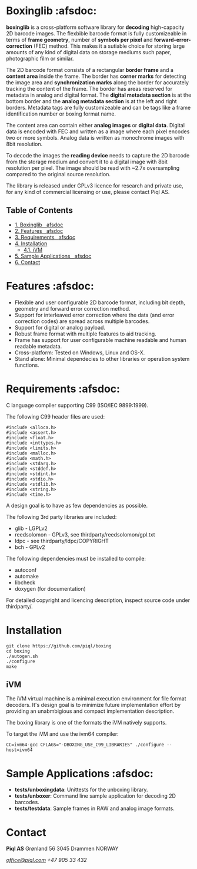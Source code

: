 # Boxinglib     :afsdoc:

**boxinglib** is a cross-platform software library for **decoding** high-capacity 2D barcode images. The flexbible barcode format is fully customizeable in terms of **frame geometry**, number of **symbols per pixel** and **forward-error-correction** (FEC) method. This makes it a sutiable choice for storing large amounts of any kind of digital data on storage mediums such paper, photographic film or similar.

The 2D barcode format consists of a rectangular **border frame** and a **content area** inside the frame. The border has **corner marks** for detecting the image area and **synchronization marks** along the border for accurately tracking the content of the frame. The border has areas reserved for metadata in analog and digital format. The **digital metadata section** is at the bottom border and the **analog metadata section** is at the left and right borders. Metadata tags are fully customizeable and can be tags like a frame identification number or boxing format name. 

The content area can contain either **analog images** or **digital data**.
Digital data is encoded with FEC and written as a image where each pixel encodes two or more symbols. Analog data is written as monochrome images with 8bit resolution.

To decode the images the **reading device** needs to capture the 2D barcode from the storage medium and convert it to a digital image with 8bit resolution per pixel. The image should be read with ~2.7x oversampling compared to the original source resolution.

The library is released under GPLv3 licence for research and private use, for any kind of commercial licensing or use, please contact Piql AS.

<div id="table-of-contents">
<h2>Table of Contents</h2>
<div id="text-table-of-contents">
<ul>
<li><a href="#sec-1">1. Boxinglib&#xa0;&#xa0;&#xa0;<span class="tag"><span class="afsdoc">afsdoc</span></span></a></li>
<li><a href="#sec-2">2. Features&#xa0;&#xa0;&#xa0;<span class="tag"><span class="afsdoc">afsdoc</span></span></a></li>
<li><a href="#sec-3">3. Requirements&#xa0;&#xa0;&#xa0;<span class="tag"><span class="afsdoc">afsdoc</span></span></a></li>
<li><a href="#sec-4">4. Installation</a>
<ul>
<li><a href="#sec-4-1">4.1. iVM</a></li>
</ul>
</li>
<li><a href="#sec-5">5. Sample Applications&#xa0;&#xa0;&#xa0;<span class="tag"><span class="afsdoc">afsdoc</span></span></a></li>
<li><a href="#sec-6">6. Contact</a></li>
</ul>
</div>
</div>

# Features     :afsdoc:

-   Flexible and user configurable 2D barcode format, including bit depth, geometry and forward error correction method.
-   Support for interleaved error correction where the data (and error correction codes) are spread across multiple barcodes.
-   Support for digital or analog payload.
-   Robust frame format with multiple features to aid tracking.
-   Frame has support for user configurable machine readable and human readable metadata.
-   Cross-platform: Tested on Windows, Linux and OS-X.
-   Stand alone: Minimal dependecies to other libraries or operation system functions.

# Requirements     :afsdoc:

C language compiler supporting C99 (ISO/IEC 9899:1999).

The following C99 header files are used:

    #include <alloca.h>
    #include <assert.h>
    #include <float.h>
    #include <inttypes.h>
    #include <limits.h>
    #include <malloc.h>
    #include <math.h>
    #include <stdarg.h>
    #include <stddef.h>
    #include <stdint.h>
    #include <stdio.h>
    #include <stdlib.h>
    #include <string.h>
    #include <time.h>

A design goal is to have as few dependencies as possible.

The following 3rd party libraries are included:
-   glib - LGPLv2
-   reedsolomon - GPLv3, see thirdparty/reedsolomon/gpl.txt
-   ldpc - see thirdparty/ldpc/COPYRIGHT
-   bch - GPLv2

The following dependencies must be installed to compile:
-   autoconf
-   automake
-   libcheck
-   doxygen (for documentation)

For detailed copyright and licencing description, inspect source code under thirdparty/.

# Installation

    git clone https://github.com/piql/boxing
    cd boxing
    ./autogen.sh
    ./configure
    make

## iVM

The iVM virtual machine is a minimal execution environment for file format decoders. It's design goal is to minimize future implementation effort by providing an unabmbigious and compact implementation description.

The boxing library is one of the formats the iVM natively supports.

To target the iVM and use the ivm64 compiler:

    CC=ivm64-gcc CFLAGS="-DBOXING_USE_C99_LIBRARIES" ./configure --host=ivm64

# Sample Applications     :afsdoc:

-   **tests/unboxingdata**: Unittests for the unboxing library.
-   **tests/unboxer**: Command line sample application for decoding 2D barcodes.
-   **tests/testdata**: Sample frames in RAW and analog image formats.

# Contact

**Piql AS**
Grønland 56
3045 Drammen
NORWAY

*office@piql.com*
*+47 905 33 432*
